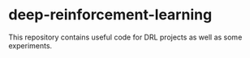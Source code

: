 # deep-reinforcement-learning
This repository contains useful code for DRL projects as well as some experiments.
